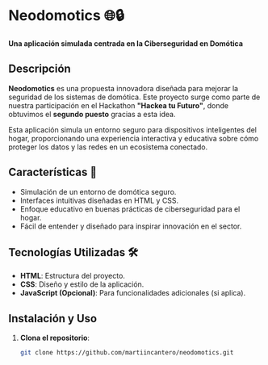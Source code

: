 # Neodomotics 🌐🔒  
**Una aplicación simulada centrada en la Ciberseguridad en Domótica**  

## Descripción  
**Neodomotics** es una propuesta innovadora diseñada para mejorar la seguridad de los sistemas de domótica. Este proyecto surge como parte de nuestra participación en el Hackathon **"Hackea tu Futuro"**, donde obtuvimos el **segundo puesto** gracias a esta idea.  

Esta aplicación simula un entorno seguro para dispositivos inteligentes del hogar, proporcionando una experiencia interactiva y educativa sobre cómo proteger los datos y las redes en un ecosistema conectado.  

## Características 🚀  
- Simulación de un entorno de domótica seguro.  
- Interfaces intuitivas diseñadas en HTML y CSS.  
- Enfoque educativo en buenas prácticas de ciberseguridad para el hogar.  
- Fácil de entender y diseñado para inspirar innovación en el sector.  

## Tecnologías Utilizadas 🛠️  
- **HTML**: Estructura del proyecto.  
- **CSS**: Diseño y estilo de la aplicación.  
- **JavaScript (Opcional)**: Para funcionalidades adicionales (si aplica).  

## Instalación y Uso  
1. **Clona el repositorio**:  
   ```bash
   git clone https://github.com/martiincantero/neodomotics.git
